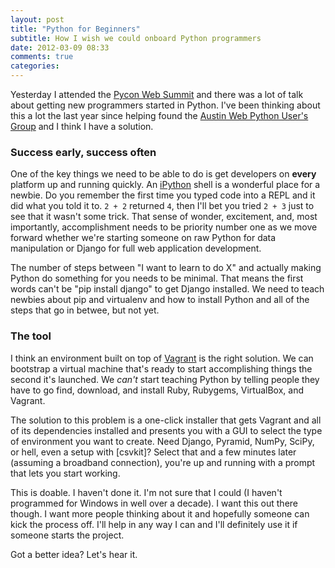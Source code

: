 ```yaml
---
layout: post
title: "Python for Beginners"
subtitle: How I wish we could onboard Python programmers
date: 2012-03-09 08:33
comments: true
categories:
---
```

Yesterday I attended the [Pycon Web Summit] and there was a lot of talk about getting new programmers started in Python.  I've been thinking about this a lot the last year since helping found the [Austin Web Python User's Group][AWPUG] and I think I have a solution.

### Success early, success often
One of the key things we need to be able to do is get developers on **every** platform up and running quickly.  An [iPython] shell is a wonderful place for a newbie.  Do you remember the first time you typed code into a REPL and it did what you told it to.  `2 + 2` returned `4`, then I'll bet you tried `2 + 3` just to see that it wasn't some trick.  That sense of wonder, excitement, and, most importantly, accomplishment needs to be priority number one as we move forward whether we're starting someone on raw Python for data manipulation or Django for full web application development.

The number of steps between "I want to learn to do X" and actually making Python do something for you needs to be minimal.  That means the first words can't be "pip install django" to get Django installed.  We need to teach newbies about pip and virtualenv and how to install Python and all of the steps that go in betwee, but not yet.

### The tool
I think an environment built on top of [Vagrant] is the right solution.  We can bootstrap a virtual machine that's ready to start accomplishing things the second it's launched.  We *can't* start teaching Python by telling people they have to go find, download, and install Ruby, Rubygems, VirtualBox, and Vagrant.

The solution to this problem is a one-click installer that gets Vagrant and all of its dependencies installed and presents you with a GUI to select the type of environment you want to create.  Need Django, Pyramid, NumPy, SciPy, or hell, even a setup with [csvkit]?  Select that and a few minutes later (assuming a broadband connection), you're up and running with a prompt that lets you start working.

This is doable.  I haven't done it.  I'm not sure that I could (I haven't programmed for Windows in well over a decade).  I want this out there though.  I want more people thinking about it and hopefully someone can kick the process off.  I'll help in any way I can and I'll definitely use it if someone starts the project.

Got a better idea?  Let's hear it.

[Pycon Web Summit]: https://us.pycon.org/2012/community/WebDevSummit/
[AWPUG]: http://www.meetup.com/austinwebpythonusergroup/
[iPython]: http://ipython.org/
[Vagrant]: http://vagrantup.com
